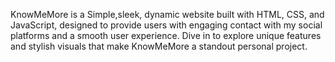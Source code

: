 KnowMeMore is a Simple,sleek, dynamic website built with HTML, CSS, and JavaScript, designed to provide users with engaging contact with my social platforms and a smooth user experience. Dive in to explore unique features and stylish visuals that make KnowMeMore a standout personal project.


